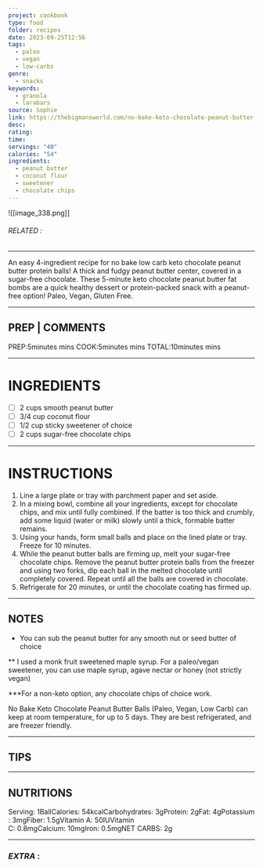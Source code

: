 ```yaml
---
project: cookbook
type: food
folder: recipes
date: 2023-09-25T12:56
tags:
  - paleo
  - vegan
  - low-carbs
genre:
  - snacks
keywords:
  - granola
  - larabars
source: Sophie
link: https://thebigmansworld.com/no-bake-keto-chocolate-peanut-butter-balls-paleo-vegan-low-carb/#wprm-recipe-container-19440
desc: 
rating: 
time: 
servings: "40"
calories: "54"
ingredients:
  - peanut butter
  - coconut flour
  - sweetener
  - chocolate chips
---
```


![[image_338.png]]
###### *RELATED* : 
---
An easy 4-ingredient recipe for no bake low carb keto chocolate peanut butter protein balls! A thick and fudgy peanut butter center, covered in a sugar-free chocolate. These 5-minute keto chocolate peanut butter fat bombs are a quick healthy dessert or protein-packed snack with a peanut-free option! Paleo, Vegan, Gluten Free.

---
## PREP | COMMENTS

PREP:5minutes mins
COOK:5minutes mins
TOTAL:10minutes mins

---
# INGREDIENTS

- [ ] 2 cups smooth peanut butter 
- [ ] 3/4 cup coconut flour
- [ ] 1/2 cup sticky sweetener of choice
- [ ] 2 cups sugar-free chocolate chips

---
# INSTRUCTIONS

1. Line a large plate or tray with parchment paper and set aside.
2. In a mixing bowl, combine all your ingredients, except for chocolate chips, and mix until fully combined. If the batter is too thick and crumbly, add some liquid (water or milk) slowly until a thick, formable batter remains. 
3. Using your hands, form small balls and place on the lined plate or tray. Freeze for 10 minutes.
4. While the peanut butter balls are firming up, melt your sugar-free chocolate chips. Remove the peanut butter protein balls from the freezer and using two forks, dip each ball in the melted chocolate until completely covered. Repeat until all the balls are covered in chocolate.
5. Refrigerate for 20 minutes, or until the chocolate coating has firmed up.

---
## NOTES

* You can sub the peanut butter for any smooth nut or seed butter of choice

** I used a monk fruit sweetened maple syrup. For a paleo/vegan sweetener, you can use maple syrup, agave nectar or honey (not strictly vegan)

***For a non-keto option, any chocolate chips of choice work. 

No Bake Keto Chocolate Peanut Butter Balls (Paleo, Vegan, Low Carb) can keep at room temperature, for up to 5 days. They are best refrigerated, and are freezer friendly.

---
## TIPS



---
## NUTRITIONS

Serving: 1BallCalories: 54kcalCarbohydrates: 3gProtein: 2gFat: 4gPotassium: 3mgFiber: 1.5gVitamin A: 50IUVitamin C: 0.8mgCalcium: 10mgIron: 0.5mgNET CARBS: 2g

---
### *EXTRA* :



